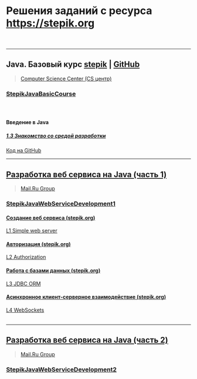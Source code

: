 # Решения заданий с ресурса https://stepik.org<br><br>

---

## Java. Базовый курс [stepik](https://stepik.org/course/187/syllabus) | [GitHub](https://github.com/sergbelov/Stepik/tree/StepikJavaBasicCourse/StepikJavaBasicCourse)
> [Computer Science Center (CS центр)](https://stepik.org/org/compscicenter)
### [StepikJavaBasicCourse](https://github.com/sergbelov/Stepik/tree/StepikJavaBasicCourse/StepikJavaBasicCourse)<br><br><br>
#### Введение в Java
##### [1.3 Знакомство со средой разработки](https://stepik.org/lesson/12756/step/1?unit=3104)<br>
[Код на GitHub](https://github.com/sergbelov/Stepik/blob/StepikJavaBasicCourse/StepikJavaBasicCourse/src/main/java/ru/stepik/javaBasicCourse/StepikJavaBasic_1_3_8.java)

---

## [Разработка веб сервиса на Java (часть 1)](https://stepik.org/course/146/syllabus)
> [Mail.Ru Group](https://stepik.org/org/mailru)
### [StepikJavaWebServiceDevelopment1](https://github.com/sergbelov/Stepik/tree/StepikJavaWebServiceDevelopment/StepikJavaWebServiceDevelopment1)<br>

#### [Создание веб сервиса (stepik.org)](https://stepik.org/lesson/12196/step/12?unit=2765)
[L1 Simple web server](https://github.com/sergbelov/Stepik/tree/StepikJavaWebServiceDevelopment/StepikJavaWebServiceDevelopment1/L1%20Simple%20web%20server)<br>

#### [Авторизация (stepik.org)](https://stepik.org/lesson/12497/step/15?unit=2967)
[L2 Authorization](https://github.com/sergbelov/Stepik/tree/StepikJavaWebServiceDevelopment/StepikJavaWebServiceDevelopment1/L2%20Authorization)<br>

#### [Работа с базами данных (stepik.org)](https://stepik.org/lesson/12405/step/15?unit=2835)
[L3 JDBC ORM](https://github.com/sergbelov/Stepik/tree/StepikJavaWebServiceDevelopment/StepikJavaWebServiceDevelopment1/L3%20JDBC%20ORM)<br>

#### [Асинхронное клиент-серверное взаимодействие (stepik.org)](https://stepik.org/lesson/12402/step/1?unit=2832)
[L4 WebSockets](https://github.com/sergbelov/Stepik/tree/StepikJavaWebServiceDevelopment/StepikJavaWebServiceDevelopment1/L4%20WebSockets)<br><br>

---

## [Разработка веб сервиса на Java (часть 2)](https://stepik.org/course/186/syllabus)
> [Mail.Ru Group](https://stepik.org/org/mailru)
### [StepikJavaWebServiceDevelopment2](https://github.com/sergbelov/Stepik/tree/StepikJavaWebServiceDevelopment/StepikJavaWebServiceDevelopment2)<br>
